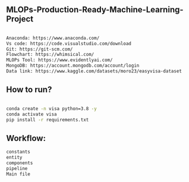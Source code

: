 ## MLOPs-Production-Ready-Machine-Learning-Project


``` bash

Anaconda: https://www.anaconda.com/
Vs code: https://code.visualstudio.com/download
Git: https://git-scm.com/
Flowchart: https://whimsical.com/
MLOPs Tool: https://www.evidentlyai.com/
MongoDB: https://account.mongodb.com/account/login
Data link: https://www.kaggle.com/datasets/moro23/easyvisa-dataset

```

## How to run?
```bash

conda create -n visa python=3.8 -y
conda activate visa
pip install -r requirements.txt

```

## Workflow:

```bash
constants
entity
components
pipeline
Main file

```